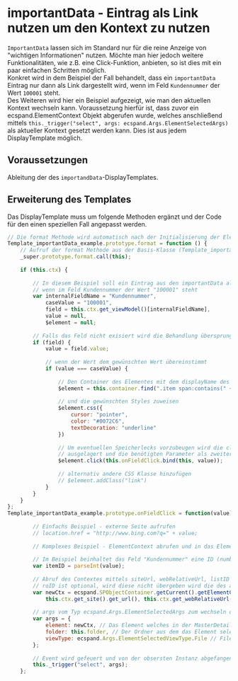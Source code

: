 # importantData - Eintrag als Link nutzen um den Kontext zu nutzen #

``ImportantData`` lassen sich im Standard nur für die reine Anzeige von "wichtigen Informationen" nutzen. Möchte man hier jedoch 
weitere Funktionalitäten, wie z.B. eine Click-Funktion, anbieten, so ist dies mit ein paar einfachen Schritten möglich.
<br/>
Konkret wird in dem Beispiel der Fall behandelt, dass ein ``importantData`` Eintrag nur dann als Link dargestellt wird, wenn im Feld
``Kundennummer`` der Wert ``100001`` steht.
<br/>
Des Weiteren wird hier ein Beispiel aufgezeigt, wie man den aktuellen Kontext wechseln kann. Voraussetzung hierfür ist, dass zuvor ein ecspand.ElementContext Objekt
abgerufen wurde, welches anschließend mittels ``this._trigger("select", args: ecspand.Args.ElementSelectedArgs)`` als aktueller Kontext
gesetzt werden kann. Dies ist aus jedem DisplayTemplate möglich.

## Voraussetzungen ##

Ableitung der des ``importandData``-DisplayTemplates.

## Erweiterung des Templates ##

Das DisplayTemplate muss um folgende Methoden ergänzt und der Code für den einen speziellen Fall angepasst werden.

```javascript
// Die format Methode wird automatisch nach der Initialisierung der Elemente aufgerufen
Template_importantData_example.prototype.format = function () {
    // Aufruf der format Methode aus der Basis-Klasse (Template_importantData)
    _super.prototype.format.call(this);
        
    if (this.ctx) {
        
        // In diesem Beispiel soll ein Eintrag aus den importantData als Link dargestellt werden,
        // wenn im Feld Kundennummer der Wert "100001" steht
        var internalFieldName = "Kundennummer",
            caseValue = "100001",
            field = this.ctx.get_viewModel()[internalFieldName],
            value = null,
            $element = null;
        
        // Falls das Feld nicht exisiert wird die Behandlung übersprungen
        if (field) {
            value = field.value; 
            
            // wenn der Wert dem gewünschten Wert übereinstimmt
            if (value === caseValue) {
                
                // Den Container des Elementes mit dem displayName des Feldes finden
                $element = this.container.find(".item span:contains(" + field.title + ")").parent();
                
                // und die gewünschten Styles zuweisen
                $element.css({
                    cursor: "pointer", 
                    color: "#0072C6",
                    textDecoration: "underline" 
                })
                
                // Um eventuellen Speicherlecks vorzubeugen wird die click-Methode 
                // ausgelagert und die benötigten Parameter als zweiter Parameter der Bind-Methode übergeben
                $element.click(this.onFieldClick.bind(this, value));
                
                // alternativ andere CSS Klasse hinzufügen
                // $element.addClass("link")
            }
        }
    }
};
Template_importantData_example.prototype.onFieldClick = function(value) {
        
        // Einfachs Beispiel - externe Seite aufrufen
        // location.href = "http://www.bing.com?q=" + value;
        
        // Komplexes Beispiel - ElementContext abrufen und in das Element (MasterDetailView) abspringen
        
        // Im Beispiel beinhaltet das Feld "Kundennummer" eine ID (number) zu einem anderen Element in der selben Liste
        var itemID = parseInt(value);
        
        // Abruf des Contextes mittels siteUrl, webRelativeUrl, listID und itemID
        // roID ist optional, wird diese nicht übergeben wird die des aktuellen Contextes genommen
        var newCtx = ecspand.SPObjectContainer.getCurrent().getElementContext(
            this.ctx.get_site().get_url(), this.ctx.get_webRelativeUrl(), this.ctx.get_list().get_id(), itemID, this.ctx.get_roID());
        
        // args vom Typ ecspand.Args.ElementSelectedArgs zum wechseln des Contextes
        var args = {
            element: newCtx, // Das Element welches in der MasterDetail View angezeigt werden soll
            folder: this.folder, // Der Ordner aus dem das Element selektiert wurde
            viewType: ecspand.Args.ElementSelectedViewType.File // File == MasterDetailView, Folder == FolderView
        };
        
        // Event wird gefeuert und von der obsersten Instanz abgefangen um anschließend den Context neu zu setzen
        this._trigger("select", args);
    };
```

